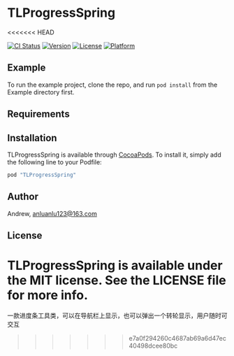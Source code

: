 # TLProgressSpring
<<<<<<< HEAD

[![CI Status](http://img.shields.io/travis/Andrew/TLProgressSpring.svg?style=flat)](https://travis-ci.org/Andrew/TLProgressSpring)
[![Version](https://img.shields.io/cocoapods/v/TLProgressSpring.svg?style=flat)](http://cocoapods.org/pods/TLProgressSpring)
[![License](https://img.shields.io/cocoapods/l/TLProgressSpring.svg?style=flat)](http://cocoapods.org/pods/TLProgressSpring)
[![Platform](https://img.shields.io/cocoapods/p/TLProgressSpring.svg?style=flat)](http://cocoapods.org/pods/TLProgressSpring)

## Example

To run the example project, clone the repo, and run `pod install` from the Example directory first.

## Requirements

## Installation

TLProgressSpring is available through [CocoaPods](http://cocoapods.org). To install
it, simply add the following line to your Podfile:

```ruby
pod "TLProgressSpring"
```

## Author

Andrew, anluanlu123@163.com

## License

TLProgressSpring is available under the MIT license. See the LICENSE file for more info.
=======
一款进度条工具类，可以在导航栏上显示，也可以弹出一个转轮显示，用户随时可交互
>>>>>>> e7a0f294260c4687ab69a6d47ec40498dcee80bc
